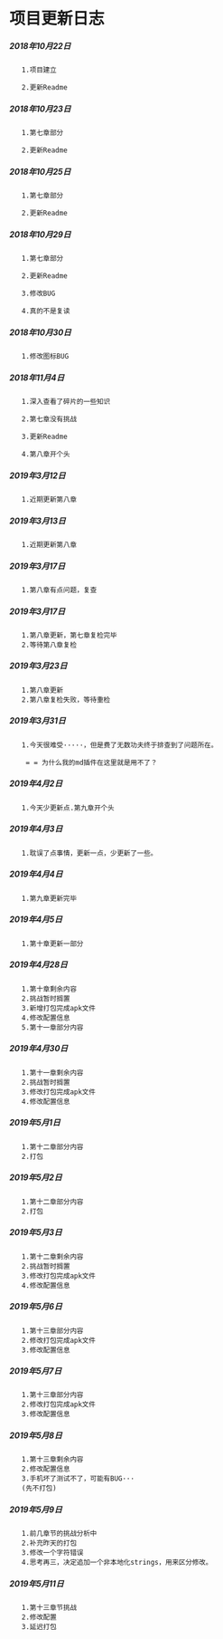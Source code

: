 # 项目更新日志
##### 2018年10月22日
       1.项目建立

       2.更新Readme
##### 2018年10月23日
       1.第七章部分

       2.更新Readme
##### 2018年10月25日
       1.第七章部分

       2.更新Readme
##### 2018年10月29日
       1.第七章部分

       2.更新Readme

       3.修改BUG

       4.真的不是复读
##### 2018年10月30日
       1.修改图标BUG
##### 2018年11月4日
       1.深入查看了碎片的一些知识

       2.第七章没有挑战

       3.更新Readme

       4.第八章开个头
##### 2019年3月12日
       1.近期更新第八章

##### 2019年3月13日
       1.近期更新第八章

##### 2019年3月17日
       1.第八章有点问题，复查

##### 2019年3月17日
       1.第八章更新，第七章复检完毕
       2.等待第八章复检

##### 2019年3月23日
       1.第八章更新
       2.第八章复检失败，等待重检

##### 2019年3月31日
       1.今天很难受·····，但是费了无数功夫终于排查到了问题所在。

        = = 为什么我的md插件在这里就是用不了？


##### 2019年4月2日
       1.今天少更新点.第九章开个头

##### 2019年4月3日
       1.耽误了点事情，更新一点，少更新了一些。

##### 2019年4月4日
       1.第九章更新完毕

##### 2019年4月5日
       1.第十章更新一部分

##### 2019年4月28日
       1.第十章剩余内容
       2.挑战暂时搁置
       3.新增打包完成apk文件
       4.修改配置信息
       5.第十一章部分内容

##### 2019年4月30日
       1.第十一章剩余内容
       2.挑战暂时搁置
       3.修改打包完成apk文件
       4.修改配置信息

##### 2019年5月1日
       1.第十二章部分内容
       2.打包

##### 2019年5月2日
       1.第十二章部分内容
       2.打包

##### 2019年5月3日
       1.第十二章剩余内容
       2.挑战暂时搁置
       3.修改打包完成apk文件
       4.修改配置信息

##### 2019年5月6日
       1.第十三章部分内容
       2.修改打包完成apk文件
       3.修改配置信息

##### 2019年5月7日
       1.第十三章部分内容
       2.修改打包完成apk文件
       3.修改配置信息
       
##### 2019年5月8日
       1.第十三章剩余内容
       2.修改配置信息
       3.手机坏了测试不了，可能有BUG···
       (先不打包)

##### 2019年5月9日
       1.前几章节的挑战分析中
       2.补充昨天的打包
       3.修改一个字符错误
       4.思考再三，决定追加一个非本地化strings，用来区分修改。

##### 2019年5月11日
       1.第十三章节挑战
       2.修改配置
       3.延迟打包

